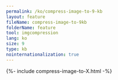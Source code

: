 ```yaml
---
permalink: /ko/compress-image-to-9-kb
layout: feature
fileName: compress-image-to-9kb
folderName: feature
tool: imgcompression
lang: ko
size: 9
type: kb
nointernationalization: true
---
```

{%- include compress-image-to-X.html -%}
      